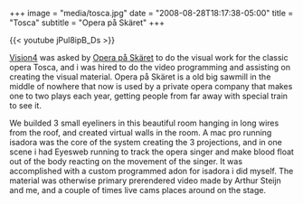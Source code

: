 +++
image = "media/tosca.jpg"
date = "2008-08-28T18:17:38-05:00"
title = "Tosca"
subtitle = "Opera på Skäret"
+++

{{< youtube jPul8ipB_Ds >}}

[Vision4](http://vision4.dk/) was asked by [Opera på Skäret](http://www.operapaskaret.se/) to do the visual work for the classic opera Tosca, and i was hired to do the video programming and assisting on creating the visual material. Opera på Skäret is a old big sawmill in the middle of nowhere that now is used by a private opera company that makes one to two plays each year, getting people from far away with special train to see it.

We builded 3 small eyeliners in this beautiful room hanging in long wires from the roof, and created virtual walls in the room. A mac pro running isadora was the core of the system creating the 3 projections, and in one scene i had Eyesweb running to track the opera singer and make blood float out of the body reacting on the movement of the singer. It was accomplished with a custom programmed adon for isadora i did myself. The material was otherwise primary prerendered video made by Arthur Steijn and me, and a couple of times live cams places around on the stage.